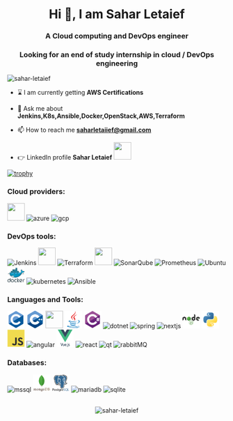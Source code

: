 <h1 align="center">Hi 👋, I am Sahar Letaief</h1>
<h3 align="center">A Cloud computing and DevOps engineer</h3>
<h3 align="center">Looking for an end of study internship in cloud / DevOps engineering</h3>
<p align="left"> 
<img src="https://komarev.com/ghpvc/?username=sahar-letaief&label=Profile%20views&color=0e75b6&style=flat" alt="sahar-letaief" /> 
  

- ⌛ I am currently getting **AWS Certifications**

- 💬 Ask me about **Jenkins,K8s,Ansible,Docker,OpenStack,AWS,Terraform**

- 📫 How to reach me **saharletaiief@gmail.com**

- 👉 LinkedIn profile **Sahar Letaief** 
  <a href="https://linkedin.com/in/sahar-letaief-ba6376197" rel="nofollow">
  <img src="https://cdn.jsdelivr.net/gh/devicons/devicon@latest/icons/linkedin/linkedin-original-wordmark.svg" width="40" height="40"/>
  
[![trophy](https://github-profile-trophy.vercel.app/?username=sahar-letaief&theme=gruvbox_light&title=Joined2020,Experience,Repositories,Commits,MultiLanguage,Stars,Followers)](https://github.com/sahar-letaief/github-profile-trophy)

<!-- [![Sahar Letaief's GitHub stats](https://github-readme-stats.vercel.app/api?username=sahar-letaief&theme=onedark)](https://github.com/sahar-letaief/github-readme-stats) -->

<h3 align="left">Cloud providers:</h3>
<p align="left">
     <img src="https://cdn.jsdelivr.net/gh/devicons/devicon@latest/icons/amazonwebservices/amazonwebservices-original-wordmark.svg" width="40" height="40" />
     <img src="https://www.vectorlogo.zone/logos/microsoft_azure/microsoft_azure-icon.svg" alt="azure" width="40" height="40"/>
     <img src="https://www.vectorlogo.zone/logos/google_cloud/google_cloud-icon.svg" alt="gcp" width="40" height="40"/>
  
<h3 align="left">DevOps tools:</h3>
<p align="left">
    <img src="https://cdn.jsdelivr.net/gh/devicons/devicon/icons/jenkins/jenkins-original.svg" alt="Jenkins" width="40" height="40"/>
   <img src="https://cdn.jsdelivr.net/gh/devicons/devicon@latest/icons/githubactions/githubactions-plain.svg" width="40" height="40" />
   <img src="https://cdn.jsdelivr.net/gh/devicons/devicon@latest/icons/terraform/terraform-original-wordmark.svg" alt="Terraform" width="40" height="40" />
   <img src="https://cdn.jsdelivr.net/gh/devicons/devicon@latest/icons/portainer/portainer-original-wordmark.svg" width="40" height="40"/>
   <img src="https://cdn.jsdelivr.net/gh/devicons/devicon@latest/icons/sonarqube/sonarqube-original.svg"  alt="SonarQube" width="40" height="40" />
   <img src="https://cdn.jsdelivr.net/gh/devicons/devicon/icons/prometheus/prometheus-original-wordmark.svg" alt="Prometheus" width="40" height="40"/>
   <img src="https://cdn.jsdelivr.net/gh/devicons/devicon/icons/grafana/grafana-original-wordmark.svg" alt="Ubuntu" width="40" height="40"/>
   <img src="https://raw.githubusercontent.com/devicons/devicon/master/icons/docker/docker-original-wordmark.svg" alt="docker" width="40" height="40"/> 
   <img src="https://www.vectorlogo.zone/logos/kubernetes/kubernetes-icon.svg" alt="kubernetes" width="40" height="40"/>
   <img src="https://cdn.jsdelivr.net/gh/devicons/devicon@latest/icons/ansible/ansible-original.svg"  alt="Ansible" width="40" height="40" />



  
<h3 align="left">Languages and Tools:</h3>

<p align="left">  
    <img src="https://raw.githubusercontent.com/devicons/devicon/master/icons/c/c-original.svg" alt="c" width="40" height="40"/> 
    <img src="https://raw.githubusercontent.com/devicons/devicon/master/icons/cplusplus/cplusplus-original.svg" alt="cplusplus" width="40" height="40"/> 
    <img src="https://cdn.jsdelivr.net/gh/devicons/devicon@latest/icons/symfony/symfony-original-wordmark.svg" width="40" height="40" />
    <img src="https://raw.githubusercontent.com/devicons/devicon/master/icons/java/java-original.svg" alt="java" width="40" height="40"/> 
    <img src="https://raw.githubusercontent.com/devicons/devicon/master/icons/csharp/csharp-original.svg" alt="csharp" width="40" height="40"/> 
    <img src="https://cdn.jsdelivr.net/gh/devicons/devicon@latest/icons/dot-net/dot-net-plain.svg"  alt="dotnet" width="40" height="40"/>
    <img src="https://www.vectorlogo.zone/logos/springio/springio-icon.svg" alt="spring" width="40" height="40"/> 
    <img  src="https://cdn.jsdelivr.net/gh/devicons/devicon@latest/icons/nextjs/nextjs-original.svg" alt="nextjs" width="40" height="40"/> 
    <img src="https://raw.githubusercontent.com/devicons/devicon/master/icons/nodejs/nodejs-original-wordmark.svg" alt="nodejs" width="40" height="40"/> 
    <img src="https://raw.githubusercontent.com/devicons/devicon/master/icons/python/python-original.svg" alt="python" width="40" height="40"/>
    <img src="https://raw.githubusercontent.com/devicons/devicon/master/icons/javascript/javascript-original.svg" alt="javascript" width="40" height="40"/> 
    <img src="https://angular.io/assets/images/logos/angular/angular.svg" alt="angular" width="40" height="40"/> 
    <img src="https://raw.githubusercontent.com/devicons/devicon/master/icons/vuejs/vuejs-original-wordmark.svg" alt="vuejs" width="40" height="40"/> 
    <img src="https://cdn.jsdelivr.net/gh/devicons/devicon/icons/react/react-original.svg" alt="react" width="40" height="40"/> 
    <img src="https://upload.wikimedia.org/wikipedia/commons/0/0b/Qt_logo_2016.svg" alt="qt" width="40" height="40"/> 
    <img src="https://www.vectorlogo.zone/logos/rabbitmq/rabbitmq-icon.svg" alt="rabbitMQ" width="40" height="40"/>

   
  
<h3 align="left">Databases:</h3>
<p align="left">  
   <img src="https://www.svgrepo.com/show/303229/microsoft-sql-server-logo.svg" alt="mssql" width="40" height="40"/> 
   <img src="https://raw.githubusercontent.com/devicons/devicon/master/icons/mongodb/mongodb-original-wordmark.svg" alt="mongodb" width="40" height="40"/> 
   <img src="https://raw.githubusercontent.com/devicons/devicon/master/icons/postgresql/postgresql-original-wordmark.svg" alt="postgresql" width="40" height="40"/> 
   <img src="https://www.vectorlogo.zone/logos/mariadb/mariadb-icon.svg" alt="mariadb" width="40" height="40"/> 
   <img src="https://www.vectorlogo.zone/logos/sqlite/sqlite-icon.svg" alt="sqlite" width="40" height="40"/>  
<br>
<br>
<p align="center" style="margin-left: 278 px" >
  <img src="https://github-readme-stats.vercel.app/api/top-langs?username=sahar-letaief&show_icons=true&locale=en&layout=compact&theme=gruvbox_light" alt="sahar-letaief" />
</p>



